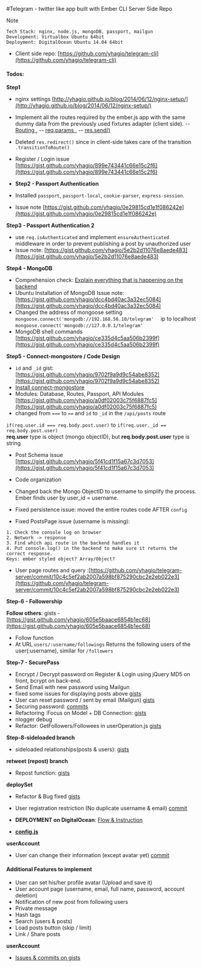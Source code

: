 #Telegram - twitter like app built with Ember CLI Server Side Repo

Note
```
Tech Stack: nginx, node.js, mongoDB, passport, mailgun
Development: Virtualbox Ubuntu 64bit
Deployment: DigitalOcean Ubuntu 14.04 64bit
```

* Client side repo: [https://github.com/yhagio/telegram-cli](https://github.com/yhagio/telegram-cli)

#### Todos:
**Step1**
* nginx settings [http://yhagio.github.io/blog/2014/06/12/nginx-setup/](http://yhagio.github.io/blog/2014/06/12/nginx-setup/)
* Implement all the routes required by the ember.js app with the same dummy data from the previously used fixtures adapter (client side). 
-- [Routing ](http://expressjs.com/4x/api.html#app.VERB), 
-- [req.params ](http://expressjs.com/4x/api.html#req.params), 
-- [res.send()](http://expressjs.com/4x/api.html#res.send)

* Deleted `res.redirect()` since in client-side takes care of the transition `.transitionToRoute()`

* Register / Login issue [https://gist.github.com/yhagio/899e743441c66e15c2f6](https://gist.github.com/yhagio/899e743441c66e15c2f6)

* **Step2 - Passport Authentication**
* Installed `passport`, `passport-local`, `cookie-parser`, `express-session`.
* Issue note [https://gist.github.com/yhagio/0e29815cd1e1f086242e](https://gist.github.com/yhagio/0e29815cd1e1f086242e)

**Step3 - Passport Authentication 2**
* use `req.isAuthenticated` and implement `ensureAuthenticated` middleware in order to prevent publishing a post by unauthorized user
* Issue note: [https://gist.github.com/yhagio/5e2b2d11076e8aede483](https://gist.github.com/yhagio/5e2b2d11076e8aede483)

**Step4 - MongoDB**
* Comprehension check: [Explain everything that is happening on the backend](https://gist.github.com/yhagio/7394b91dfe236ef48814)
* Ubuntu Installation of MongoDB Issue note: [https://gist.github.com/yhagio/dcc4bd40ac3a32ec5084](https://gist.github.com/yhagio/dcc4bd40ac3a32ec5084)
* Changed the address of mongoose setting `mongoose.connect('mongodb://192.168.56.10/telegram'	` ip to localhost `mongoose.connect('mongodb://127.0.0.1/telegram'	`
* MongoDB shell commands [https://gist.github.com/yhagio/ce335d4c5aa506b2399f](https://gist.github.com/yhagio/ce335d4c5aa506b2399f)

**Step5 - Connect-mongostore / Code Design**
* `id` and `_id` gist: [https://gist.github.com/yhagio/9702f9a9d9c54abe8352](https://gist.github.com/yhagio/9702f9a9d9c54abe8352)
* [Install connect-mongostore](https://github.com/diversario/connect-mongostore)
* Modules: Database, Routes, Passport, API Modules [https://gist.github.com/yhagio/a0df02003c75f6887fc5](https://gist.github.com/yhagio/a0df02003c75f6887fc5)
* changed from `===` to `==` and `id` to `_id` in the `/api/posts` route

`if(req.user.id === req.body.post.user)` to `if(req.user._id == req.body.post.user)`<br>
**req.user** type is object (mongo objectID), but **req.body.post.user** type is string

* Post Schema issue [https://gist.github.com/yhagio/5f41cd1f15a67c3d7053](https://gist.github.com/yhagio/5f41cd1f15a67c3d7053)
* Code organization
* Changed back the Mongo ObjectID to username to simplify the process. Ember finds user by user_id = username.
* Fixed persistence issue: moved the entire routes code AFTER `config`

* Fixed PostsPage issue (username is missing):
```
1. Check the console log on browser
2. Network -> response
3. Find which api route in the backend handles it
4. Put console.log() in the backend to make sure it returns the correct response.
Keys: ember styled object? Array/Object?
```

* User page routes and query :[https://github.com/yhagio/telegram-server/commit/10c4c5ef2ab2007a598bf875290cbc2e2eb022e3](https://github.com/yhagio/telegram-server/commit/10c4c5ef2ab2007a598bf875290cbc2e2eb022e3)

**Step-6 - Followership**

**Follow others**: gists - [https://gist.github.com/yhagio/605e5baace6854b1ec68](https://gist.github.com/yhagio/605e5baace6854b1ec68)
* Follow function
* At URL `users/:username/followings` Returns the following users of the user(:username), similar for `/followers`

**Step-7 - SecurePass**
* Encrypt / Decrypt password on Register & Login using jQuery MD5 on front, bcrypt on back-end.
* Send Email with new password using Mailgun
* fixed some issues for displaying posts above [gists](https://gist.github.com/yhagio/9224cccb652a9a106096)
* User can reset password / sent by email (Mailgun) [gists](https://gist.github.com/yhagio/9c6ac9f185bea1dca5b8)
* Securing password: [commits](https://gist.github.com/yhagio/4eb3ee7309231cdd4017)
* Refactoring :Focus on Model + DB Connection: [gists](https://gist.github.com/yhagio/c462b21adf3ad0386f68)
* nlogger debug
* Refactor: GetFollowers/Followees in userOperation.js [gists](https://gist.github.com/yhagio/2f89fbd54c0979e41f1f)

**Step-8-sideloaded branch**
* sideloaded relationships(posts & users): [gists](https://gist.github.com/yhagio/6dd3bbc910720f84cc34)

**retweet (repost) branch**
* Repost function: [gists](https://gist.github.com/yhagio/db981b7853d6d02477a1)

**deploySet**
* Refactor & Bug fixed [gists](https://gist.github.com/yhagio/b1bf3cda0da0b707ca24)
* User registration restriction (No duplicate username & email) [commit](https://github.com/yhagio/telegram-server/commit/5044701f1785f0bc5d3a52431013ac4b321a1459)

* **DEPLOYMENT on DigitalOcean**: [Flow & Instruction](https://gist.github.com/yhagio/ba058011c085e897a1d1)
* **[config.js](https://gist.github.com/yhagio/9c0ba8a594eca2e600ad)**

**userAccount**
* User can change their information (except avatar yet) [commit]()

#### Additional Features to implement
* User can set his/her profile avatar (Upload and save it)
* User account page (username, email, full name, password, account deletion)
* Notification of new post from following users
* Private message
* Hash tags
* Search (users & posts)
* Load posts button (skip / limit)
* Link / Share posts


**userAccount**
* [Issues & commits on gists]()